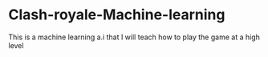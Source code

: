 # Clash-royale-Machine-learning
This is a machine learning a.i that I will teach how to play the game at a high level
